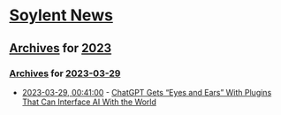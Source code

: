 # [Soylent News](../../../README.md)

## [Archives](../../index.md) for [2023](../index.md)

### [Archives](../../index.md) for [2023-03-29](index.md)

* [2023-03-29, 00:41:00](https://soylentnews.org/article.pl?sid=23/03/28/0236236&from=rss) - [ChatGPT Gets “Eyes and Ears” With Plugins That Can Interface AI With the World](https://soylentnews.org/article.pl?sid=23/03/28/0236236&from=rss)
